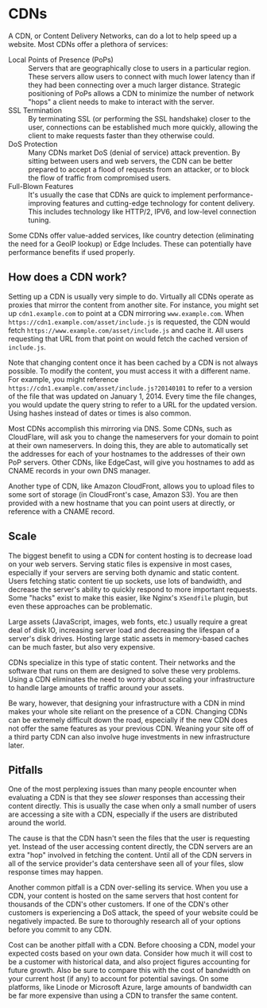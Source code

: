 # CDNs

A CDN, or Content Delivery Networks, can do a lot to help speed up a website. Most CDNs offer a plethora of services:

<dl>
    <dt>Local Points of Presence (PoPs)</dt>
    <dd>Servers that are geographically close to users in a particular region. These servers allow users to connect with much lower latency than if they had been connecting over a much larger distance. Strategic positioning of PoPs allows a CDN to minimize the number of network "hops" a client needs to make to interact with the server.</dd>
    <dt>SSL Termination</dt>
    <dd>By terminating SSL (or performing the SSL handshake) closer to the user, connections can be established much more quickly, allowing the client to make requests faster than they otherwise could.</dd>
    <dt>DoS Protection</dt>
    <dd>Many CDNs market DoS (denial of service) attack prevention. By sitting between users and web servers, the CDN can be better prepared to accept a flood of requests from an attacker, or to block the flow of traffic from compromised users.</dd>
    <dt>Full-Blown Features</dt>
    <dd>It's usually the case that CDNs are quick to implement performance-improving features and cutting-edge technology for content delivery. This includes technology like HTTP/2, IPV6, and low-level connection tuning.</dd>
</dl>

Some CDNs offer value-added services, like country detection (eliminating the need for a GeoIP lookup) or Edge Includes. These can potentially have performance benefits if used properly.


## How does a CDN work?

Setting up a CDN is usually very simple to do. Virtually all CDNs operate as proxies that mirror the content from another site. For instance, you might set up `cdn1.example.com` to point at a CDN mirroring `www.example.com`. When `https://cdn1.example.com/asset/include.js` is requested, the CDN would fetch `https://www.example.com/asset/include.js` and cache it. All users requesting that URL from that point on would fetch the cached version of `include.js`.

Note that changing content once it has been cached by a CDN is not always possible. To modify the content, you must access it with a different name. For example, you might reference `https://cdn1.example.com/asset/include.js?20140101` to refer to a version of the file that was updated on January 1, 2014. Every time the file changes, you would update the query string to refer to a URL for the updated version. Using hashes instead of dates or times is also common.

Most CDNs accomplish this mirroring via DNS. Some CDNs, such as CloudFlare, will ask you to change the nameservers for your domain to point at their own nameservers. In doing this, they are able to automatically set the addresses for each of your hostnames to the addresses of their own PoP servers. Other CDNs, like EdgeCast, will give you hostnames to add as CNAME records in your own DNS manager.

Another type of CDN, like Amazon CloudFront, allows you to upload files to some sort of storage (in CloudFront's case, Amazon S3). You are then provided with a new hostname that you can point users at directly, or reference with a CNAME record.


## Scale

The biggest benefit to using a CDN for content hosting is to decrease load on your web servers. Serving static files is expensive in most cases, especially if your servers are serving both dynamic and static content. Users fetching static content tie up sockets, use lots of bandwidth, and decrease the server's ability to quickly respond to more important requests. Some "hacks" exist to make this easier, like Nginx's `XSendfile` plugin, but even these approaches can be problematic.

Large assets (JavaScript, images, web fonts, etc.) usually require a great deal of disk IO, increasing server load and decreasing the lifespan of a server's disk drives. Hosting large static assets in memory-based caches can be much faster, but also very expensive.

CDNs specialize in this type of static content. Their networks and the software that runs on them are designed to solve these very problems. Using a CDN eliminates the need to worry about scaling your infrastructure to handle large amounts of traffic around your assets.

Be wary, however, that designing your infrastructure with a CDN in mind makes your whole site reliant on the presence of a CDN. Changing CDNs can be extremely difficult down the road, especially if the new CDN does not offer the same features as your previous CDN. Weaning your site off of a third party CDN can also involve huge investments in new infrastructure later.


## Pitfalls

One of the most perplexing issues than many people encounter when evaluating a CDN is that they see *slower* responses than accessing their content directly. This is usually the case when only a small number of users are accessing a site with a CDN, especially if the users are distributed around the world.

The cause is that the CDN hasn't seen the files that the user is requesting yet. Instead of the user accessing content directly, the CDN servers are an extra "hop" involved in fetching the content. Until all of the CDN servers in all of the service provider's data centershave seen all of your files, slow response times may happen.

Another common pitfall is a CDN over-selling its service. When you use a CDN, your content is hosted on the same servers that host content for thousands of the CDN's other customers. If one of the CDN's other customers is experiencing a DoS attack, the speed of your website could be negatively impacted. Be sure to thoroughly research all of your options before you commit to any CDN.

Cost can be another pitfall with a CDN. Before choosing a CDN, model your expected costs based on your own data. Consider how much it will cost to be a customer with historical data, and also project figures accounting for future growth. Also be sure to compare this with the cost of bandwidth on your current host (if any) to account for potential savings. On some platforms, like Linode or Microsoft Azure, large amounts of bandwidth can be far more expensive than using a CDN to transfer the same content.
